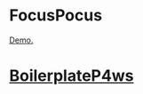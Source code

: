 # FocusPocus

<a href="https://youtu.be/28htuii6Upw">Demo.</a>
<h1><a href="https://github.com/ramigglez/BoilerplateP4ws">BoilerplateP4ws</a></h1>
